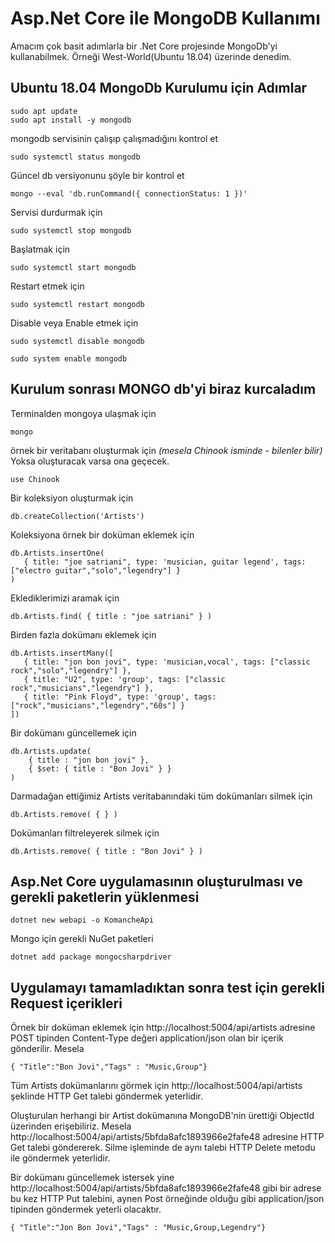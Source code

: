 # Asp.Net Core ile MongoDB Kullanımı

Amacım çok basit adımlarla bir .Net Core projesinde MongoDb'yi kullanabilmek. Örneği West-World(Ubuntu 18.04) üzerinde denedim.

## Ubuntu 18.04 MongoDb Kurulumu için Adımlar

```
sudo apt update
sudo apt install -y mongodb
```

mongodb servisinin çalışıp çalışmadığını kontrol et

```
sudo systemctl status mongodb
```

Güncel db versiyonunu şöyle bir kontrol et

```
mongo --eval 'db.runCommand({ connectionStatus: 1 })'
```

Servisi durdurmak için

```
sudo systemctl stop mongodb
```

Başlatmak için

```
sudo systemctl start mongodb
```

Restart etmek için

```
sudo systemctl restart mongodb
```

Disable veya Enable etmek için

```
sudo systemctl disable mongodb
```

```
sudo system enable mongodb
```

## Kurulum sonrası MONGO db'yi biraz kurcaladım

Terminalden mongoya ulaşmak için

```
mongo
```

örnek bir veritabanı oluşturmak için _(mesela Chinook isminde - bilenler bilir)_ Yoksa oluşturacak varsa ona geçecek.

```
use Chinook
```

Bir koleksiyon oluşturmak için

```
db.createCollection('Artists')
```

Koleksiyona örnek bir doküman eklemek için

```
db.Artists.insertOne(
   { title: "joe satriani", type: 'musician, guitar legend', tags: ["electro guitar","solo","legendry"] }
)
```

Eklediklerimizi aramak için

```
db.Artists.find( { title : "joe satriani" } )
```

Birden fazla dokümanı eklemek için

```
db.Artists.insertMany([
   { title: "jon bon jovi", type: 'musician,vocal', tags: ["classic rock","solo","legendry"] },
   { title: "U2", type: 'group', tags: ["classic rock","musicians","legendry"] },
   { title: "Pink Floyd", type: 'group', tags: ["rock","musicians","legendry","60s"] }
])
```

Bir dokümanı güncellemek için

```
db.Artists.update( 
    { title : "jon bon jovi" },
    { $set: { title : "Bon Jovi" } }
)
```

Darmadağan ettiğimiz Artists veritabanındaki tüm dokümanları silmek için

```
db.Artists.remove( { } )
```

Dokümanları filtreleyerek silmek için

```
db.Artists.remove( { title : "Bon Jovi" } )
```

## Asp.Net Core uygulamasının oluşturulması ve gerekli paketlerin yüklenmesi

```
dotnet new webapi -o KomancheApi
```

Mongo için gerekli NuGet paketleri

```
dotnet add package mongocsharpdriver
```

## Uygulamayı tamamladıktan sonra test için gerekli Request içerikleri

Örnek bir doküman eklemek için http://localhost:5004/api/artists adresine POST tipinden Content-Type değeri application/json olan bir içerik gönderilir. Mesela

```
{ "Title":"Bon Jovi","Tags" : "Music,Group"}
```

Tüm Artists dokümanlarını görmek için http://localhost:5004/api/artists şeklinde HTTP Get talebi göndermek yeterlidir.

Oluşturulan herhangi bir Artist dokümanına MongoDB'nin ürettiği ObjectId üzerinden erişebiliriz. Mesela http://localhost:5004/api/artists/5bfda8afc1893966e2fafe48 adresine HTTP Get talebi göndererek. Silme işleminde de aynı talebi HTTP Delete metodu ile göndermek yeterlidir.

Bir dokümanı güncellemek istersek yine http://localhost:5004/api/artists/5bfda8afc1893966e2fafe48 gibi bir adrese bu kez HTTP Put talebini, aynen Post örneğinde olduğu gibi application/json tipinden göndermek yeterli olacaktır.

```
{ "Title":"Jon Bon Jovi","Tags" : "Music,Group,Legendry"}
```
